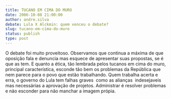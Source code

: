 ```yaml
---
title: TUCANO EM CIMA DO MURO
date: 2006-10-08 21:00:00
author: andre.silva
debate: Lula X Alckmin: quem venceu o debate?
slug: tucano-em-cima-do-muro
status: publish 
type: post
---
```


O debate foi muito proveitoso. Observamos que continua a máxima de que oposição fala e denuncia mas esquece de apresentar suas propostas, se é que as tem. E quanto a ética, tão lembrada pelos tucanos em cima do muro, principal característica, esconde tão bem os problemas da República que nem parece para o povo que estão trabalhando. Quem trabalha acerta e erra, o governo do Lula tem falhas graves  como as alianças  indesejaveis mas necessárias a aprovação de projetos. Administrar é resolver problemas e não esconder para não manchar a imagem própia.


 


